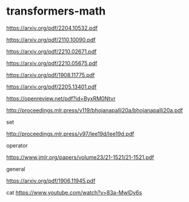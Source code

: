 # transformers-math

https://arxiv.org/pdf/2204.10532.pdf

https://arxiv.org/pdf/2110.10090.pdf

https://arxiv.org/pdf/2210.02671.pdf

https://arxiv.org/pdf/2210.05675.pdf

https://arxiv.org/pdf/1908.11775.pdf

https://arxiv.org/pdf/2205.13401.pdf

https://openreview.net/pdf?id=ByxRM0Ntvr

http://proceedings.mlr.press/v119/bhojanapalli20a/bhojanapalli20a.pdf

set 

http://proceedings.mlr.press/v97/lee19d/lee19d.pdf

operator

https://www.jmlr.org/papers/volume23/21-1521/21-1521.pdf

general

https://arxiv.org/pdf/1906.11945.pdf

cat
https://www.youtube.com/watch?v=83a-MwlDy6s
